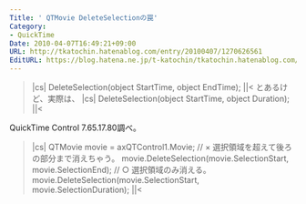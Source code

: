 ```yaml
---
Title: ' QTMovie DeleteSelectionの罠'
Category:
- QuickTime
Date: 2010-04-07T16:49:21+09:00
URL: http://tkatochin.hatenablog.com/entry/20100407/1270626561
EditURL: https://blog.hatena.ne.jp/t-katochin/tkatochin.hatenablog.com/atom/entry/6653586347154753804
---
```


>|cs|
DeleteSelection(object StartTime, object EndTime);
||<
とあるけど、実際は、
>|cs|
DeleteSelection(object StartTime, object Duration);
||<

QuickTime Control 7.65.17.80調べ。
>|cs|
QTMovie movie = axQTControl1.Movie;
// × 選択領域を超えて後ろの部分まで消えちゃう。
movie.DeleteSelection(movie.SelectionStart, movie.SelectionEnd);
// ○ 選択領域のみ消える。
movie.DeleteSelection(movie.SelectionStart, movie.SelectionDuration);
||<

